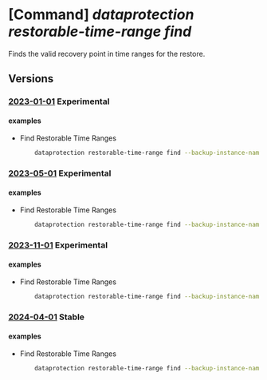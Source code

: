 # [Command] _dataprotection restorable-time-range find_

Finds the valid recovery point in time ranges for the restore.

## Versions

### [2023-01-01](/Resources/mgmt-plane/L3N1YnNjcmlwdGlvbnMve30vcmVzb3VyY2Vncm91cHMve30vcHJvdmlkZXJzL21pY3Jvc29mdC5kYXRhcHJvdGVjdGlvbi9iYWNrdXB2YXVsdHMve30vYmFja3VwaW5zdGFuY2VzL3t9L2ZpbmRyZXN0b3JhYmxldGltZXJhbmdlcw==/2023-01-01.xml) **Experimental**

<!-- mgmt-plane /subscriptions/{}/resourcegroups/{}/providers/microsoft.dataprotection/backupvaults/{}/backupinstances/{}/findrestorabletimeranges 2023-01-01 -->

#### examples

- Find Restorable Time Ranges
    ```bash
        dataprotection restorable-time-range find --backup-instance-name "zblobbackuptestsa58" --end-time "2021-02-24T00:35:17.6829685Z" --source-data-store-type "OperationalStore" --start-time "2020-10-17T23:28:17.6829685Z" --resource-group "Blob-Backup" --vault-name "ZBlobBackupVaultBVTD3"
    ```

### [2023-05-01](/Resources/mgmt-plane/L3N1YnNjcmlwdGlvbnMve30vcmVzb3VyY2Vncm91cHMve30vcHJvdmlkZXJzL21pY3Jvc29mdC5kYXRhcHJvdGVjdGlvbi9iYWNrdXB2YXVsdHMve30vYmFja3VwaW5zdGFuY2VzL3t9L2ZpbmRyZXN0b3JhYmxldGltZXJhbmdlcw==/2023-05-01.xml) **Experimental**

<!-- mgmt-plane /subscriptions/{}/resourcegroups/{}/providers/microsoft.dataprotection/backupvaults/{}/backupinstances/{}/findrestorabletimeranges 2023-05-01 -->

#### examples

- Find Restorable Time Ranges
    ```bash
        dataprotection restorable-time-range find --backup-instance-name "zblobbackuptestsa58" --end-time "2021-02-24T00:35:17.6829685Z" --source-data-store-type "OperationalStore" --start-time "2020-10-17T23:28:17.6829685Z" --resource-group "Blob-Backup" --vault-name "ZBlobBackupVaultBVTD3"
    ```

### [2023-11-01](/Resources/mgmt-plane/L3N1YnNjcmlwdGlvbnMve30vcmVzb3VyY2Vncm91cHMve30vcHJvdmlkZXJzL21pY3Jvc29mdC5kYXRhcHJvdGVjdGlvbi9iYWNrdXB2YXVsdHMve30vYmFja3VwaW5zdGFuY2VzL3t9L2ZpbmRyZXN0b3JhYmxldGltZXJhbmdlcw==/2023-11-01.xml) **Experimental**

<!-- mgmt-plane /subscriptions/{}/resourcegroups/{}/providers/microsoft.dataprotection/backupvaults/{}/backupinstances/{}/findrestorabletimeranges 2023-11-01 -->

#### examples

- Find Restorable Time Ranges
    ```bash
        dataprotection restorable-time-range find --backup-instance-name "zblobbackuptestsa58" --end-time "2021-02-24T00:35:17.6829685Z" --source-data-store-type "OperationalStore" --start-time "2020-10-17T23:28:17.6829685Z" --resource-group "Blob-Backup" --vault-name "ZBlobBackupVaultBVTD3"
    ```

### [2024-04-01](/Resources/mgmt-plane/L3N1YnNjcmlwdGlvbnMve30vcmVzb3VyY2Vncm91cHMve30vcHJvdmlkZXJzL21pY3Jvc29mdC5kYXRhcHJvdGVjdGlvbi9iYWNrdXB2YXVsdHMve30vYmFja3VwaW5zdGFuY2VzL3t9L2ZpbmRyZXN0b3JhYmxldGltZXJhbmdlcw==/2024-04-01.xml) **Stable**

<!-- mgmt-plane /subscriptions/{}/resourcegroups/{}/providers/microsoft.dataprotection/backupvaults/{}/backupinstances/{}/findrestorabletimeranges 2024-04-01 -->

#### examples

- Find Restorable Time Ranges
    ```bash
        dataprotection restorable-time-range find --backup-instance-name "zblobbackuptestsa58" --end-time "2021-02-24T00:35:17.6829685Z" --source-data-store-type "OperationalStore" --start-time "2020-10-17T23:28:17.6829685Z" --resource-group "Blob-Backup" --vault-name "ZBlobBackupVaultBVTD3"
    ```
